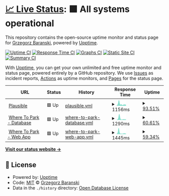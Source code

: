 # [📈 Live Status](https://status.gbaranski.com): <!--live status--> **🟩 All systems operational**

This repository contains the open-source uptime monitor and status page for [Grzegorz Baranski](gbaranski.com), powered by [Upptime](https://github.com/upptime/upptime).

[![Uptime CI](https://github.com/gbaranski/upptime/workflows/Uptime%20CI/badge.svg)](https://github.com/gbaranski/upptime/actions?query=workflow%3A%22Uptime+CI%22)
[![Response Time CI](https://github.com/gbaranski/upptime/workflows/Response%20Time%20CI/badge.svg)](https://github.com/gbaranski/upptime/actions?query=workflow%3A%22Response+Time+CI%22)
[![Graphs CI](https://github.com/gbaranski/upptime/workflows/Graphs%20CI/badge.svg)](https://github.com/gbaranski/upptime/actions?query=workflow%3A%22Graphs+CI%22)
[![Static Site CI](https://github.com/gbaranski/upptime/workflows/Static%20Site%20CI/badge.svg)](https://github.com/gbaranski/upptime/actions?query=workflow%3A%22Static+Site+CI%22)
[![Summary CI](https://github.com/gbaranski/upptime/workflows/Summary%20CI/badge.svg)](https://github.com/gbaranski/upptime/actions?query=workflow%3A%22Summary+CI%22)

With [Upptime](https://upptime.js.org), you can get your own unlimited and free uptime monitor and status page, powered entirely by a GitHub repository. We use [Issues](https://github.com/gbaranski/upptime/issues) as incident reports, [Actions](https://github.com/gbaranski/upptime/actions) as uptime monitors, and [Pages](https://status.gbaranski.com) for the status page.

<!--start: status pages-->
<!-- This summary is generated by Upptime (https://github.com/upptime/upptime) -->
<!-- Do not edit this manually, your changes will be overwritten -->
<!-- prettier-ignore -->
| URL | Status | History | Response Time | Uptime |
| --- | ------ | ------- | ------------- | ------ |
| <img alt="" src="https://icons.duckduckgo.com/ip3/plausible.gbaranski.com.ico" height="13"> [Plausible](https://plausible.gbaranski.com/api/health) | 🟩 Up | [plausible.yml](https://github.com/gbaranski/upptime/commits/HEAD/history/plausible.yml) | <details><summary><img alt="Response time graph" src="./graphs/plausible/response-time-week.png" height="20"> 1156ms</summary><br><a href="https://status.gbaranski.com/history/plausible"><img alt="Response time 1156" src="https://img.shields.io/endpoint?url=https%3A%2F%2Fraw.githubusercontent.com%2Fgbaranski%2Fupptime%2FHEAD%2Fapi%2Fplausible%2Fresponse-time.json"></a><br><a href="https://status.gbaranski.com/history/plausible"><img alt="24-hour response time 1434" src="https://img.shields.io/endpoint?url=https%3A%2F%2Fraw.githubusercontent.com%2Fgbaranski%2Fupptime%2FHEAD%2Fapi%2Fplausible%2Fresponse-time-day.json"></a><br><a href="https://status.gbaranski.com/history/plausible"><img alt="7-day response time 1156" src="https://img.shields.io/endpoint?url=https%3A%2F%2Fraw.githubusercontent.com%2Fgbaranski%2Fupptime%2FHEAD%2Fapi%2Fplausible%2Fresponse-time-week.json"></a><br><a href="https://status.gbaranski.com/history/plausible"><img alt="30-day response time 1156" src="https://img.shields.io/endpoint?url=https%3A%2F%2Fraw.githubusercontent.com%2Fgbaranski%2Fupptime%2FHEAD%2Fapi%2Fplausible%2Fresponse-time-month.json"></a><br><a href="https://status.gbaranski.com/history/plausible"><img alt="1-year response time 1156" src="https://img.shields.io/endpoint?url=https%3A%2F%2Fraw.githubusercontent.com%2Fgbaranski%2Fupptime%2FHEAD%2Fapi%2Fplausible%2Fresponse-time-year.json"></a></details> | <details><summary><a href="https://status.gbaranski.com/history/plausible">93.51%</a></summary><a href="https://status.gbaranski.com/history/plausible"><img alt="All-time uptime 93.51%" src="https://img.shields.io/endpoint?url=https%3A%2F%2Fraw.githubusercontent.com%2Fgbaranski%2Fupptime%2FHEAD%2Fapi%2Fplausible%2Fuptime.json"></a><br><a href="https://status.gbaranski.com/history/plausible"><img alt="24-hour uptime 81.11%" src="https://img.shields.io/endpoint?url=https%3A%2F%2Fraw.githubusercontent.com%2Fgbaranski%2Fupptime%2FHEAD%2Fapi%2Fplausible%2Fuptime-day.json"></a><br><a href="https://status.gbaranski.com/history/plausible"><img alt="7-day uptime 93.51%" src="https://img.shields.io/endpoint?url=https%3A%2F%2Fraw.githubusercontent.com%2Fgbaranski%2Fupptime%2FHEAD%2Fapi%2Fplausible%2Fuptime-week.json"></a><br><a href="https://status.gbaranski.com/history/plausible"><img alt="30-day uptime 93.51%" src="https://img.shields.io/endpoint?url=https%3A%2F%2Fraw.githubusercontent.com%2Fgbaranski%2Fupptime%2FHEAD%2Fapi%2Fplausible%2Fuptime-month.json"></a><br><a href="https://status.gbaranski.com/history/plausible"><img alt="1-year uptime 93.51%" src="https://img.shields.io/endpoint?url=https%3A%2F%2Fraw.githubusercontent.com%2Fgbaranski%2Fupptime%2FHEAD%2Fapi%2Fplausible%2Fuptime-year.json"></a></details>
| <img alt="" src="https://icons.duckduckgo.com/ip3/database.wheretopark.app.ico" height="13"> [Where To Park - Database](https://database.wheretopark.app/health) | 🟩 Up | [where-to-park-database.yml](https://github.com/gbaranski/upptime/commits/HEAD/history/where-to-park-database.yml) | <details><summary><img alt="Response time graph" src="./graphs/where-to-park-database/response-time-week.png" height="20"> 1290ms</summary><br><a href="https://status.gbaranski.com/history/where-to-park-database"><img alt="Response time 1290" src="https://img.shields.io/endpoint?url=https%3A%2F%2Fraw.githubusercontent.com%2Fgbaranski%2Fupptime%2FHEAD%2Fapi%2Fwhere-to-park-database%2Fresponse-time.json"></a><br><a href="https://status.gbaranski.com/history/where-to-park-database"><img alt="24-hour response time 1203" src="https://img.shields.io/endpoint?url=https%3A%2F%2Fraw.githubusercontent.com%2Fgbaranski%2Fupptime%2FHEAD%2Fapi%2Fwhere-to-park-database%2Fresponse-time-day.json"></a><br><a href="https://status.gbaranski.com/history/where-to-park-database"><img alt="7-day response time 1290" src="https://img.shields.io/endpoint?url=https%3A%2F%2Fraw.githubusercontent.com%2Fgbaranski%2Fupptime%2FHEAD%2Fapi%2Fwhere-to-park-database%2Fresponse-time-week.json"></a><br><a href="https://status.gbaranski.com/history/where-to-park-database"><img alt="30-day response time 1290" src="https://img.shields.io/endpoint?url=https%3A%2F%2Fraw.githubusercontent.com%2Fgbaranski%2Fupptime%2FHEAD%2Fapi%2Fwhere-to-park-database%2Fresponse-time-month.json"></a><br><a href="https://status.gbaranski.com/history/where-to-park-database"><img alt="1-year response time 1290" src="https://img.shields.io/endpoint?url=https%3A%2F%2Fraw.githubusercontent.com%2Fgbaranski%2Fupptime%2FHEAD%2Fapi%2Fwhere-to-park-database%2Fresponse-time-year.json"></a></details> | <details><summary><a href="https://status.gbaranski.com/history/where-to-park-database">60.61%</a></summary><a href="https://status.gbaranski.com/history/where-to-park-database"><img alt="All-time uptime 60.61%" src="https://img.shields.io/endpoint?url=https%3A%2F%2Fraw.githubusercontent.com%2Fgbaranski%2Fupptime%2FHEAD%2Fapi%2Fwhere-to-park-database%2Fuptime.json"></a><br><a href="https://status.gbaranski.com/history/where-to-park-database"><img alt="24-hour uptime 82.36%" src="https://img.shields.io/endpoint?url=https%3A%2F%2Fraw.githubusercontent.com%2Fgbaranski%2Fupptime%2FHEAD%2Fapi%2Fwhere-to-park-database%2Fuptime-day.json"></a><br><a href="https://status.gbaranski.com/history/where-to-park-database"><img alt="7-day uptime 60.61%" src="https://img.shields.io/endpoint?url=https%3A%2F%2Fraw.githubusercontent.com%2Fgbaranski%2Fupptime%2FHEAD%2Fapi%2Fwhere-to-park-database%2Fuptime-week.json"></a><br><a href="https://status.gbaranski.com/history/where-to-park-database"><img alt="30-day uptime 60.61%" src="https://img.shields.io/endpoint?url=https%3A%2F%2Fraw.githubusercontent.com%2Fgbaranski%2Fupptime%2FHEAD%2Fapi%2Fwhere-to-park-database%2Fuptime-month.json"></a><br><a href="https://status.gbaranski.com/history/where-to-park-database"><img alt="1-year uptime 60.61%" src="https://img.shields.io/endpoint?url=https%3A%2F%2Fraw.githubusercontent.com%2Fgbaranski%2Fupptime%2FHEAD%2Fapi%2Fwhere-to-park-database%2Fuptime-year.json"></a></details>
| <img alt="" src="https://icons.duckduckgo.com/ip3/web.wheretopark.app.ico" height="13"> [Where To Park - Web App](https://web.wheretopark.app) | 🟩 Up | [where-to-park-web-app.yml](https://github.com/gbaranski/upptime/commits/HEAD/history/where-to-park-web-app.yml) | <details><summary><img alt="Response time graph" src="./graphs/where-to-park-web-app/response-time-week.png" height="20"> 1445ms</summary><br><a href="https://status.gbaranski.com/history/where-to-park-web-app"><img alt="Response time 1445" src="https://img.shields.io/endpoint?url=https%3A%2F%2Fraw.githubusercontent.com%2Fgbaranski%2Fupptime%2FHEAD%2Fapi%2Fwhere-to-park-web-app%2Fresponse-time.json"></a><br><a href="https://status.gbaranski.com/history/where-to-park-web-app"><img alt="24-hour response time 1723" src="https://img.shields.io/endpoint?url=https%3A%2F%2Fraw.githubusercontent.com%2Fgbaranski%2Fupptime%2FHEAD%2Fapi%2Fwhere-to-park-web-app%2Fresponse-time-day.json"></a><br><a href="https://status.gbaranski.com/history/where-to-park-web-app"><img alt="7-day response time 1445" src="https://img.shields.io/endpoint?url=https%3A%2F%2Fraw.githubusercontent.com%2Fgbaranski%2Fupptime%2FHEAD%2Fapi%2Fwhere-to-park-web-app%2Fresponse-time-week.json"></a><br><a href="https://status.gbaranski.com/history/where-to-park-web-app"><img alt="30-day response time 1445" src="https://img.shields.io/endpoint?url=https%3A%2F%2Fraw.githubusercontent.com%2Fgbaranski%2Fupptime%2FHEAD%2Fapi%2Fwhere-to-park-web-app%2Fresponse-time-month.json"></a><br><a href="https://status.gbaranski.com/history/where-to-park-web-app"><img alt="1-year response time 1445" src="https://img.shields.io/endpoint?url=https%3A%2F%2Fraw.githubusercontent.com%2Fgbaranski%2Fupptime%2FHEAD%2Fapi%2Fwhere-to-park-web-app%2Fresponse-time-year.json"></a></details> | <details><summary><a href="https://status.gbaranski.com/history/where-to-park-web-app">59.34%</a></summary><a href="https://status.gbaranski.com/history/where-to-park-web-app"><img alt="All-time uptime 59.34%" src="https://img.shields.io/endpoint?url=https%3A%2F%2Fraw.githubusercontent.com%2Fgbaranski%2Fupptime%2FHEAD%2Fapi%2Fwhere-to-park-web-app%2Fuptime.json"></a><br><a href="https://status.gbaranski.com/history/where-to-park-web-app"><img alt="24-hour uptime 79.45%" src="https://img.shields.io/endpoint?url=https%3A%2F%2Fraw.githubusercontent.com%2Fgbaranski%2Fupptime%2FHEAD%2Fapi%2Fwhere-to-park-web-app%2Fuptime-day.json"></a><br><a href="https://status.gbaranski.com/history/where-to-park-web-app"><img alt="7-day uptime 59.34%" src="https://img.shields.io/endpoint?url=https%3A%2F%2Fraw.githubusercontent.com%2Fgbaranski%2Fupptime%2FHEAD%2Fapi%2Fwhere-to-park-web-app%2Fuptime-week.json"></a><br><a href="https://status.gbaranski.com/history/where-to-park-web-app"><img alt="30-day uptime 59.34%" src="https://img.shields.io/endpoint?url=https%3A%2F%2Fraw.githubusercontent.com%2Fgbaranski%2Fupptime%2FHEAD%2Fapi%2Fwhere-to-park-web-app%2Fuptime-month.json"></a><br><a href="https://status.gbaranski.com/history/where-to-park-web-app"><img alt="1-year uptime 59.34%" src="https://img.shields.io/endpoint?url=https%3A%2F%2Fraw.githubusercontent.com%2Fgbaranski%2Fupptime%2FHEAD%2Fapi%2Fwhere-to-park-web-app%2Fuptime-year.json"></a></details>

<!--end: status pages-->

[**Visit our status website →**](https://status.gbaranski.com)

## 📄 License

- Powered by: [Upptime](https://github.com/upptime/upptime)
- Code: [MIT](./LICENSE) © [Grzegorz Baranski](gbaranski.com)
- Data in the `./history` directory: [Open Database License](https://opendatacommons.org/licenses/odbl/1-0/)
